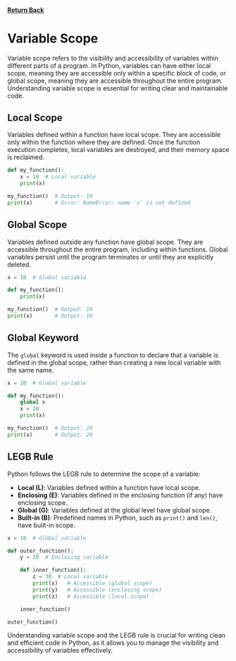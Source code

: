#### [Return Back](../python_for_testers.md)

# Variable Scope

Variable scope refers to the visibility and accessibility of variables within different parts of a program. In Python, variables can have either local scope, meaning they are accessible only within a specific block of code, or global scope, meaning they are accessible throughout the entire program. Understanding variable scope is essential for writing clear and maintainable code.

## Local Scope

Variables defined within a function have local scope. They are accessible only within the function where they are defined. Once the function execution completes, local variables are destroyed, and their memory space is reclaimed.

```python
def my_function():
    x = 10  # Local variable
    print(x)

my_function()  # Output: 10
print(x)       # Error: NameError: name 'x' is not defined
```

## Global Scope

Variables defined outside any function have global scope. They are accessible throughout the entire program, including within functions. Global variables persist until the program terminates or until they are explicitly deleted.

```python
x = 10  # Global variable

def my_function():
    print(x)

my_function()  # Output: 10
print(x)       # Output: 10
```

## Global Keyword

The `global` keyword is used inside a function to declare that a variable is defined in the global scope, rather than creating a new local variable with the same name.

```python
x = 10  # Global variable

def my_function():
    global x
    x = 20
    print(x)

my_function()  # Output: 20
print(x)       # Output: 20
```

## LEGB Rule

Python follows the LEGB rule to determine the scope of a variable:

- **Local (L)**: Variables defined within a function have local scope.
- **Enclosing (E)**: Variables defined in the enclosing function (if any) have enclosing scope.
- **Global (G)**: Variables defined at the global level have global scope.
- **Built-in (B)**: Predefined names in Python, such as `print()` and `len()`, have built-in scope.

```python
x = 10  # Global variable

def outer_function():
    y = 20  # Enclosing variable

    def inner_function():
        z = 30  # Local variable
        print(x)   # Accessible (global scope)
        print(y)   # Accessible (enclosing scope)
        print(z)   # Accessible (local scope)

    inner_function()

outer_function()
```

Understanding variable scope and the LEGB rule is crucial for writing clean and efficient code in Python, as it allows you to manage the visibility and accessibility of variables effectively.
